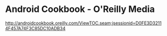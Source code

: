 <!--
id: 826574499
link: http://kevinisom.info/post/826574499/android-cookbook-oreilly-media
slug: android-cookbook-oreilly-media
date: Sun Jul 18 2010 17:33:33 GMT+1200 (NZST)
raw: {"blog_name":"kevinisom","id":826574499,"post_url":"http://kevinisom.info/post/826574499/android-cookbook-oreilly-media","slug":"android-cookbook-oreilly-media","type":"link","date":"2010-07-18 05:33:33 GMT","timestamp":1279431213,"state":"published","format":"html","reblog_key":"w6K1mnGq","tags":[],"short_url":"http://tmblr.co/Zw68YynH8QZ","highlighted":[],"feed_item":"http://androidcookbook.oreilly.com/ViewTOC.seam;jsessionid=D0FE3D32114F457A74F3C85DC10ADB34","from_feed_id":"650234","note_count":0,"title":"Android Cookbook - O'Reilly Media","url":"http://androidcookbook.oreilly.com/ViewTOC.seam;jsessionid=D0FE3D32114F457A74F3C85DC10ADB34","description":""}
publish: 2010-07-018
tags: 
title: Android Cookbook - O'Reilly Media
-->


Android Cookbook - O'Reilly Media
=================================

<http://androidcookbook.oreilly.com/ViewTOC.seam;jsessionid=D0FE3D32114F457A74F3C85DC10ADB34>


